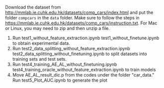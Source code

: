 Download the dataset from
http://mmlab.ie.cuhk.edu.hk/datasets/comp_cars/index.html
and put the folder `compcars` in the `data` folder.
Make sure to follow the steps in https://mmlab.ie.cuhk.edu.hk/datasets/comp_cars/instruction.txt.
For Mac or Linux, you may need to zip and then unzip a file.

1. Run 
	test1_without_feature_extraction.ipynb
	test1_without_finetune.ipynb
	to obtain experimental data.
2. Run
	test2_data_splitting_without_feature_extraction.ipynb
	test2_data_splitting_without_finetuning.ipynb
	to split datasets into training sets and test sets.
3. Run 
	test4_training_AE_AL_without_finetuning.ipynb
	test4_training_oracle_without_feature_extraction.ipynb
	to train models
4. Move AE_AL_result_dic.p from the codes under the folder "car_data." Run
	test5_Plot_AUC.ipynb
	to generate the plot